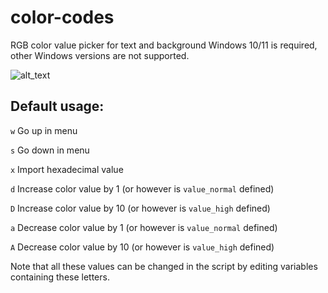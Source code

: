 # color-codes
RGB color value picker for text and background
Windows 10/11 is required, other Windows versions are not supported.

![alt_text](https://media.discordapp.net/attachments/869861284621979681/1138185700559306803/Screenshot_5.png?width=891&height=463)

## Default usage:

`w` Go up in menu

`s` Go down in menu

`x` Import hexadecimal value

`d` Increase color value by 1 (or however is `value_normal` defined)

`D` Increase color value by 10 (or however is `value_high` defined)

`a` Decrease color value by 1 (or however is `value_normal` defined)

`A` Decrease color value by 10 (or however is `value_high` defined)

Note that all these values can be changed in the script by editing variables containing these letters.

